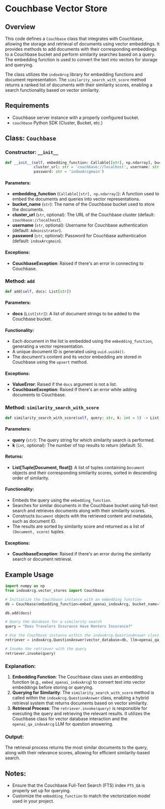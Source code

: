 # Couchbase Vector Store

## Overview

This code defines a `Couchbase` class that integrates with Couchbase, allowing the storage and retrieval of documents using vector embeddings. It provides methods to add documents with their corresponding embeddings to a Couchbase bucket and perform similarity searches based on a query. The embedding function is used to convert the text into vectors for storage and querying.

The class utilizes the `indoxArcg` library for embedding functions and document representation. The `similarity_search_with_score` method returns a ranked list of documents with their similarity scores, enabling a search functionality based on vector similarity.

## Requirements

- Couchbase server instance with a properly configured bucket.
- `couchbase` Python SDK (Cluster, Bucket, etc.)

## Class: `Couchbase`

### Constructor: `__init__`

```python
def __init__(self, embedding_function: Callable[[str], np.ndarray], bucket_name: str,
             cluster_url: str = 'couchbase://localhost', username: str = 'Administrator',
             password: str = 'indoxArcgmain')
```

#### Parameters:

- **embedding_function** (`Callable[[str], np.ndarray]`): A function used to embed the documents and queries into vector representations.
- **bucket_name** (`str`): The name of the Couchbase bucket used to store the documents.
- **cluster_url** (`str`, optional): The URL of the Couchbase cluster (default: `couchbase://localhost`).
- **username** (`str`, optional): Username for Couchbase authentication (default: `Administrator`).
- **password** (`str`, optional): Password for Couchbase authentication (default: `indoxArcgmain`).

#### Exceptions:

- **CouchbaseException**: Raised if there's an error in connecting to Couchbase.

### Method: `add`

```python
def add(self, docs: List[str])
```

#### Parameters:

- **docs** (`List[str]`): A list of document strings to be added to the Couchbase bucket.

#### Functionality:

- Each document in the list is embedded using the `embedding_function`, generating a vector representation.
- A unique document ID is generated using `uuid.uuid4()`.
- The document's content and its vector embedding are stored in Couchbase using the `upsert` method.

#### Exceptions:

- **ValueError**: Raised if the `docs` argument is not a list.
- **CouchbaseException**: Raised if there's an error while adding documents to Couchbase.

### Method: `similarity_search_with_score`

```python
def similarity_search_with_score(self, query: str, k: int = 5) -> List[Tuple[Document, float]]
```

#### Parameters:

- **query** (`str`): The query string for which similarity search is performed.
- **k** (`int`, optional): The number of top results to return (default: 5).

#### Returns:

- **List[Tuple[Document, float]]**: A list of tuples containing `Document` objects and their corresponding similarity scores, sorted in descending order of similarity.

#### Functionality:

- Embeds the query using the `embedding_function`.
- Searches for similar documents in the Couchbase bucket using full-text search and retrieves documents along with their similarity scores.
- Constructs `Document` objects with the retrieved content and metadata, such as document ID.
- The results are sorted by similarity score and returned as a list of `(Document, score)` tuples.

#### Exceptions:

- **CouchbaseException**: Raised if there's an error during the similarity search or document retrieval.

## Example Usage

```python
import numpy as np
from indoxArcg.vector_stores import Couchbase

# Initialize the Couchbase instance with an embedding function
db = Couchbase(embedding_function=embed_openai_indoxArcg, bucket_name="QA")

db.add(docs)

# Query the database for a similarity search
query = "Does Travelers Insurance Have Renters Insurance?"

# Use the Couchbase instance within the indoxArcg.QuestionAnswer class
retriever = indoxArcg.QuestionAnswer(vector_database=db, llm=openai_qa_indoxArcg, top_k=5)

# Invoke the retriever with the query
retriever.invoke(query)
```

### Explanation:

1. **Embedding Function**: The Couchbase class uses an embedding function (e.g., `embed_openai_indoxArcg`) to convert text into vector embeddings before storing or querying.
2. **Querying for Similarity**: The `similarity_search_with_score` method is called within the `indoxArcg.QuestionAnswer` class, enabling a hybrid retrieval system that returns documents based on vector similarity.
3. **Retrieval Process**: The `retriever.invoke(query)` is responsible for executing the query and retrieving the relevant results. It utilizes the Couchbase class for vector database interaction and the `openai_qa_indoxArcg` LLM for question answering.

### Output:

The retrieval process returns the most similar documents to the query, along with their relevance scores, allowing for efficient similarity-based search.

## Notes:

- Ensure that the Couchbase Full-Text Search (FTS) index `FTS_QA` is properly set up for querying.
- Customize the `embedding_function` to match the vectorization model used in your project.

